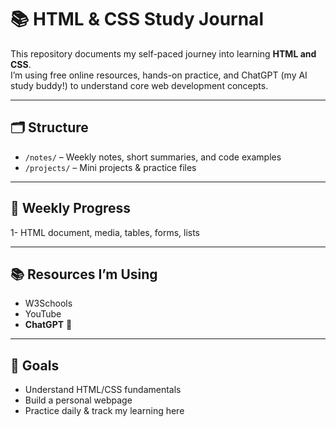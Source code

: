 # 📚 HTML & CSS Study Journal

This repository documents my self-paced journey into learning **HTML and CSS**.  
I’m using free online resources, hands-on practice, and ChatGPT (my AI study buddy!) to understand core web development concepts.

---

## 🗂️ Structure

- `/notes/` – Weekly notes, short summaries, and code examples
- `/projects/` – Mini projects & practice files

---

## 📅 Weekly Progress

1- HTML document, media, tables, forms, lists

---

## 📚 Resources I’m Using
- W3Schools
- YouTube
- **ChatGPT** 💬

---

## 🎯 Goals
- Understand HTML/CSS fundamentals
- Build a personal webpage
- Practice daily & track my learning here
